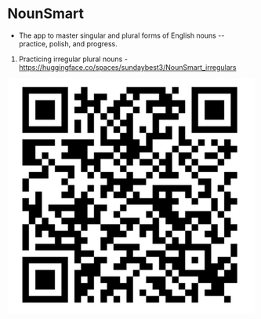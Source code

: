 # NounSmart
- The app to master singular and plural forms of English nouns -- practice, polish, and progress.
1. Practicing irregular plural nouns - https://huggingface.co/spaces/sundaybest3/NounSmart_irregulars

![NounSmart_irregulars_QR](https://github.com/sundaybest3/NounSmart/blob/main/images/qr_NounSmart_irregulars.png)
